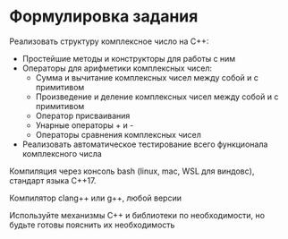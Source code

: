 # Формулировка задания

Реализовать структуру комплексное число на С++:
 - Простейшие методы и конструкторы для работы с ним
 - Операторы для арифметики комплексных чисел:
   - Сумма и вычитание комплексных чисел между собой и с примитивом
   - Произведение и деление комплексных чисел между собой и с примитивом
   - Оператор присваивания
   - Унарные операторы + и -
   - Операторы сравнения комплексных чисел
 - Реализовать автоматическое тестирование всего функционала комплексного числа

Компиляция через консоль bash (linux, mac, WSL для виндовс), стандарт языка C++17. 

Компилятор clang++ или g++, любой версии

Используйте механизмы С++ и библиотеки по необходимости, но будьте готовы пояснить их необходимость